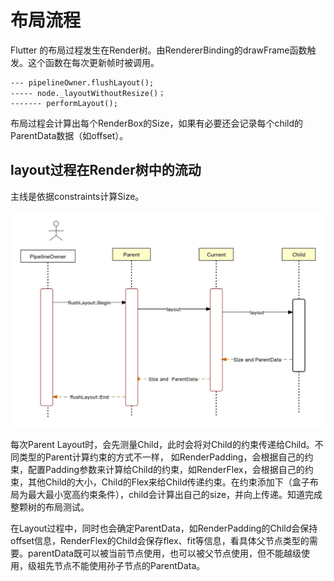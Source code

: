 # 布局流程
Flutter 的布局过程发生在Render树。由RendererBinding的drawFrame函数触发。这个函数在每次更新帧时被调用。

```
--- pipelineOwner.flushLayout();
----- node._layoutWithoutResize()；
------- performLayout();
```

布局过程会计算出每个RenderBox的Size，如果有必要还会记录每个child的ParentData数据（如offset）。

## layout过程在Render树中的流动

主线是依据constraints计算Size。

![继承关系](./layout.jpg)

每次Parent Layout时，会先测量Child，此时会将对Child的约束传递给Child。不同类型的Parent计算约束的方式不一样，
如RenderPadding，会根据自己的约束，配置Padding参数来计算给Child的约束，如RenderFlex，会根据自己的约束，其他Child的大小，Child的Flex来给Child传递约束。在约束添加下（盒子布局为最大最小宽高约束条件），child会计算出自己的size，并向上传递。知道完成整颗树的布局测试。

在Layout过程中，同时也会确定ParentData，如RenderPadding的Child会保持offset信息，RenderFlex的Child会保存flex、fit等信息，看具体父节点类型的需要。parentData既可以被当前节点使用，也可以被父节点使用，但不能越级使用，级祖先节点不能使用孙子节点的ParentData。
